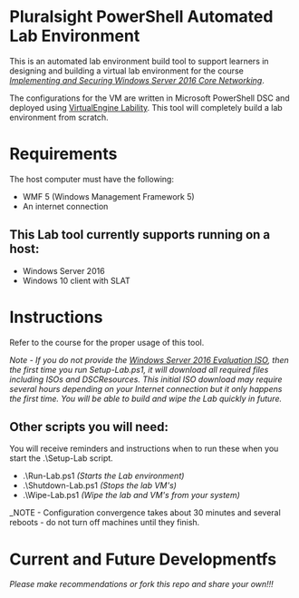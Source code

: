 
# Pluralsight PowerShell Automated Lab Environment
This is an automated lab environment build tool to support learners in designing and building a virtual lab environment for the course *[Implementing and Securing Windows Server 2016 Core Networking](https://www.pluralsight.com/courses/windows-server-2016-core-networking)*.

The configurations for the VM are written in Microsoft PowerShell DSC and deployed using [VirtualEngine Lability](https://github.com/VirtualEngine/Lability). This tool will completely build a lab environment from scratch.

# Requirements
The host computer must have the following:
* WMF 5 (Windows Management Framework 5)
* An internet connection

## This Lab tool currently supports running on a host:
* Windows Server 2016
* Windows 10 client with SLAT

# Instructions 
Refer to the course for the proper usage of this tool.

_Note - If you do not provide the [Windows Server 2016 Evaluation ISO](http://bit.ly/win2016iso), then the first time you run Setup-Lab.ps1, it will download all required files including ISOs and DSCResources.
This initial ISO download may require several hours depending on your Internet connection but it only happens the first time.
You will be able to build and wipe the Lab quickly in future._

## Other scripts you will need:
You will receive reminders and instructions when to run these when you start the .\Setup-Lab script.

* .\Run-Lab.ps1 _(Starts the Lab environment)_
* .\Shutdown-Lab.ps1 _(Stops the lab VM's)_
* .\Wipe-Lab.ps1 _(Wipe the lab and VM's from your system)_

_NOTE - Configuration convergence takes about 30 minutes and several reboots - do not turn off machines until they finish.

# Current and Future Developmentfs
_Please make recommendations or fork this repo and share your own!!!_
